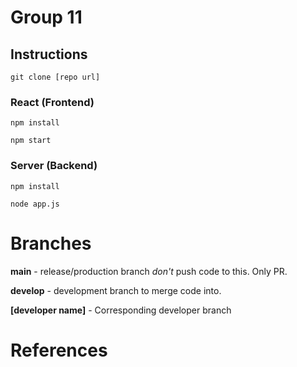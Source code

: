 # Group 11

## Instructions

```
git clone [repo url]
```

### React (Frontend)

```
npm install
```

```
npm start
```

### Server (Backend)

```
npm install
```

```
node app.js
```

# Branches

**main** - release/production branch _don't_ push code to this. Only PR.

**develop** - development branch to merge code into.

**[developer name]** - Corresponding developer branch

# References
